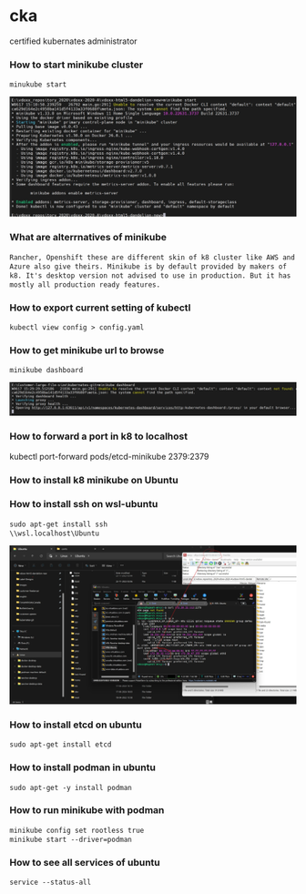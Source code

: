 # cka
certified kubernates administrator


### How to start minikube cluster
```
minukube start
```
![rebase](output-of-minikube-start.jpg)


### What are alterrnatives of minikube

    Rancher, Openshift these are different skin of k8 cluster like AWS and Azure also give theirs. Minikube is by default provided by makers of k8. It's desktop version not advised to use in production. But it has mostly all production ready features.

### How to export current setting of kubectl

```
kubectl view config > config.yaml
```

### How to get minikube url to browse

```
minikube dashboard
```
![rebase](output-of-minikube-dashboard.jpg)

### How to forward a port in k8 to localhost
kubectl port-forward pods/etcd-minikube 2379:2379

### How to install k8 minikube on Ubuntu

### How to install ssh on wsl-ubuntu
```
sudo apt-get install ssh
\\wsl.localhost\Ubuntu
```
![rebase](wsl-ubuntu-ssh-filezilla.jpg)

### How to install etcd on ubuntu

```
sudo apt-get install etcd
```

### How to install podman in ubuntu
```
sudo apt-get -y install podman
```

### How to run minikube with podman
```
minikube config set rootless true
minikube start --driver=podman
```

### How to see all services of ubuntu
```
service --status-all
```



